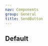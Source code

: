 ```yaml
---
nav: Components
group: General
title: SendButton
---
```


## Default

<code src="./demos/index.tsx" nopadding center></code>
